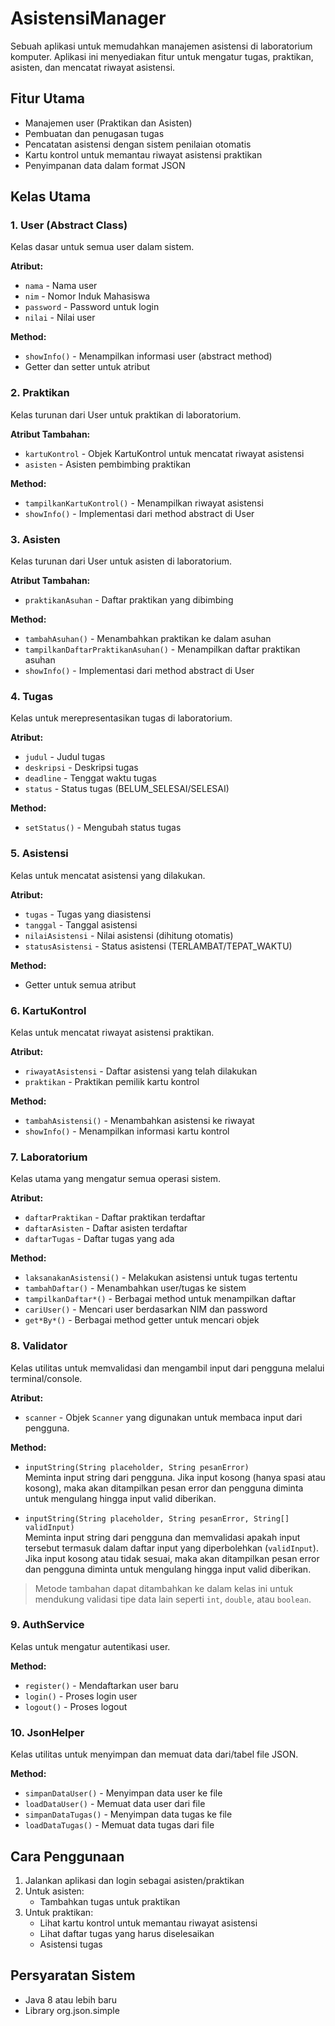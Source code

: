# AsistensiManager

Sebuah aplikasi untuk memudahkan manajemen asistensi di laboratorium komputer. Aplikasi ini menyediakan fitur untuk mengatur tugas, praktikan, asisten, dan mencatat riwayat asistensi.

## Fitur Utama

- Manajemen user (Praktikan dan Asisten)
- Pembuatan dan penugasan tugas
- Pencatatan asistensi dengan sistem penilaian otomatis
- Kartu kontrol untuk memantau riwayat asistensi praktikan
- Penyimpanan data dalam format JSON

## Kelas Utama

### 1. User (Abstract Class)

Kelas dasar untuk semua user dalam sistem.

**Atribut:**

- `nama` - Nama user
- `nim` - Nomor Induk Mahasiswa
- `password` - Password untuk login
- `nilai` - Nilai user

**Method:**

- `showInfo()` - Menampilkan informasi user (abstract method)
- Getter dan setter untuk atribut

### 2. Praktikan

Kelas turunan dari User untuk praktikan di laboratorium.

**Atribut Tambahan:**

- `kartuKontrol` - Objek KartuKontrol untuk mencatat riwayat asistensi
- `asisten` - Asisten pembimbing praktikan

**Method:**

- `tampilkanKartuKontrol()` - Menampilkan riwayat asistensi
- `showInfo()` - Implementasi dari method abstract di User

### 3. Asisten

Kelas turunan dari User untuk asisten di laboratorium.

**Atribut Tambahan:**

- `praktikanAsuhan` - Daftar praktikan yang dibimbing

**Method:**

- `tambahAsuhan()` - Menambahkan praktikan ke dalam asuhan
- `tampilkanDaftarPraktikanAsuhan()` - Menampilkan daftar praktikan asuhan
- `showInfo()` - Implementasi dari method abstract di User

### 4. Tugas

Kelas untuk merepresentasikan tugas di laboratorium.

**Atribut:**

- `judul` - Judul tugas
- `deskripsi` - Deskripsi tugas
- `deadline` - Tenggat waktu tugas
- `status` - Status tugas (BELUM_SELESAI/SELESAI)

**Method:**

- `setStatus()` - Mengubah status tugas

### 5. Asistensi

Kelas untuk mencatat asistensi yang dilakukan.

**Atribut:**

- `tugas` - Tugas yang diasistensi
- `tanggal` - Tanggal asistensi
- `nilaiAsistensi` - Nilai asistensi (dihitung otomatis)
- `statusAsistensi` - Status asistensi (TERLAMBAT/TEPAT_WAKTU)

**Method:**

- Getter untuk semua atribut

### 6. KartuKontrol

Kelas untuk mencatat riwayat asistensi praktikan.

**Atribut:**

- `riwayatAsistensi` - Daftar asistensi yang telah dilakukan
- `praktikan` - Praktikan pemilik kartu kontrol

**Method:**

- `tambahAsistensi()` - Menambahkan asistensi ke riwayat
- `showInfo()` - Menampilkan informasi kartu kontrol

### 7. Laboratorium

Kelas utama yang mengatur semua operasi sistem.

**Atribut:**

- `daftarPraktikan` - Daftar praktikan terdaftar
- `daftarAsisten` - Daftar asisten terdaftar
- `daftarTugas` - Daftar tugas yang ada

**Method:**

- `laksanakanAsistensi()` - Melakukan asistensi untuk tugas tertentu
- `tambahDaftar()` - Menambahkan user/tugas ke sistem
- `tampilkanDaftar*()` - Berbagai method untuk menampilkan daftar
- `cariUser()` - Mencari user berdasarkan NIM dan password
- `get*By*()` - Berbagai method getter untuk mencari objek

### 8. Validator

Kelas utilitas untuk memvalidasi dan mengambil input dari pengguna melalui terminal/console.

**Atribut:**

- `scanner` - Objek `Scanner` yang digunakan untuk membaca input dari pengguna.

**Method:**

- `inputString(String placeholder, String pesanError)`  
  Meminta input string dari pengguna. Jika input kosong (hanya spasi atau kosong), maka akan ditampilkan pesan error dan pengguna diminta untuk mengulang hingga input valid diberikan.

- `inputString(String placeholder, String pesanError, String[] validInput)`  
  Meminta input string dari pengguna dan memvalidasi apakah input tersebut termasuk dalam daftar input yang diperbolehkan (`validInput`).  
  Jika input kosong atau tidak sesuai, maka akan ditampilkan pesan error dan pengguna diminta untuk mengulang hingga input valid diberikan.

> Metode tambahan dapat ditambahkan ke dalam kelas ini untuk mendukung validasi tipe data lain seperti `int`, `double`, atau `boolean`.

### 9. AuthService

Kelas untuk mengatur autentikasi user.

**Method:**

- `register()` - Mendaftarkan user baru
- `login()` - Proses login user
- `logout()` - Proses logout

### 10. JsonHelper

Kelas utilitas untuk menyimpan dan memuat data dari/tabel file JSON.

**Method:**

- `simpanDataUser()` - Menyimpan data user ke file
- `loadDataUser()` - Memuat data user dari file
- `simpanDataTugas()` - Menyimpan data tugas ke file
- `loadDataTugas()` - Memuat data tugas dari file

## Cara Penggunaan

1. Jalankan aplikasi dan login sebagai asisten/praktikan
2. Untuk asisten:
   - Tambahkan tugas untuk praktikan
3. Untuk praktikan:
   - Lihat kartu kontrol untuk memantau riwayat asistensi
   - Lihat daftar tugas yang harus diselesaikan
   - Asistensi tugas

## Persyaratan Sistem

- Java 8 atau lebih baru
- Library org.json.simple
